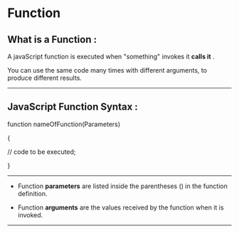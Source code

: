 # Function

## What is a **Function** :

A javaScript function is executed when "something" invokes it **calls it** .

You can use the same code many times with different arguments, to produce different results.

---

## JavaScript Function Syntax :

function nameOfFunction(Parameters)

 {

  // code to be executed;

}

---

* Function **parameters** are listed inside the parentheses () in the function definition.



* Function **arguments** are the values received by the function when it is invoked.

---





